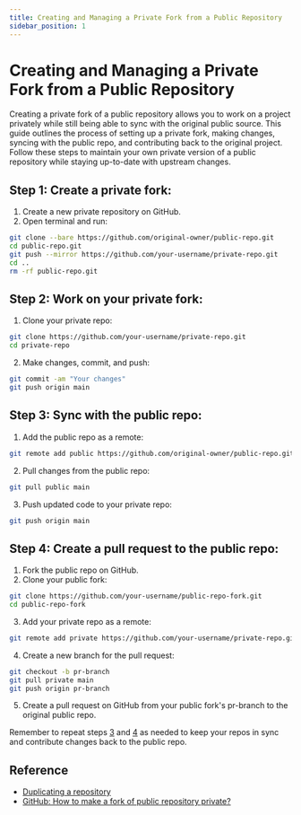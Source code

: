 ```yaml
---
title: Creating and Managing a Private Fork from a Public Repository
sidebar_position: 1
---
```


# Creating and Managing a Private Fork from a Public Repository
Creating a private fork of a public repository allows you to work on a project privately while still being able to sync with the original public source. This guide outlines the process of setting up a private fork, making changes, syncing with the public repo, and contributing back to the original project. Follow these steps to maintain your own private version of a public repository while staying up-to-date with upstream changes.

## Step 1: Create a private fork:
1. Create a new private repository on GitHub.
2. Open terminal and run:
```bash
git clone --bare https://github.com/original-owner/public-repo.git
cd public-repo.git
git push --mirror https://github.com/your-username/private-repo.git
cd ..
rm -rf public-repo.git
```

## Step 2: Work on your private fork:
1. Clone your private repo:
```bash
git clone https://github.com/your-username/private-repo.git
cd private-repo
```
2. Make changes, commit, and push:
```bash
git commit -am "Your changes"
git push origin main
```

## Step 3: Sync with the public repo:
1. Add the public repo as a remote:
```bash
git remote add public https://github.com/original-owner/public-repo.git
```
2. Pull changes from the public repo:
```bash
git pull public main
```
3. Push updated code to your private repo:
```bash
git push origin main
```

## Step 4: Create a pull request to the public repo:
1. Fork the public repo on GitHub.
2. Clone your public fork:
```bash
git clone https://github.com/your-username/public-repo-fork.git
cd public-repo-fork
```
3. Add your private repo as a remote:
```bash
git remote add private https://github.com/your-username/private-repo.git
```
4. Create a new branch for the pull request:
```bash
git checkout -b pr-branch
git pull private main
git push origin pr-branch
```
5. Create a pull request on GitHub from your public fork's pr-branch to the original public repo.

Remember to repeat steps [3](/docs/git/private-fork#step-3-sync-with-the-public-repo) and [4](/docs/git/private-fork#step-4-create-a-pull-request-to-the-public-repo) as needed to keep your repos in sync and contribute changes back to the public repo.

## Reference
- [Duplicating a repository](https://help.github.com/articles/duplicating-a-repository/)
- [GitHub: How to make a fork of public repository private?](https://stackoverflow.com/questions/10065526/github-how-to-make-a-fork-of-public-repository-private)
